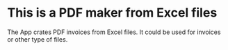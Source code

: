 # This is a PDF maker from Excel files
The App crates PDF invoices from Excel files. It could be used for invoices or other type of files.